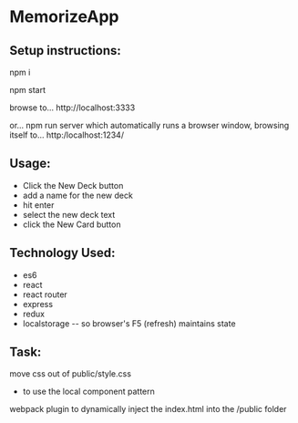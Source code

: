 # MemorizeApp

## Setup instructions:

npm i

npm start

browse to... 
http://localhost:3333

or...
npm run server
which automatically runs a browser window, browsing itself to...
http:/localhost:1234/



## Usage:

- Click the New Deck button
- add a name for the new deck
- hit enter
- select the new deck text
- click the New Card button




## Technology Used:
- es6
- react
- react router
- express
- redux
- localstorage
-- so browser's F5 (refresh) maintains state


## Task:
move css out of public/style.css 
- to use the local component pattern

webpack plugin to dynamically inject the index.html into the /public folder


